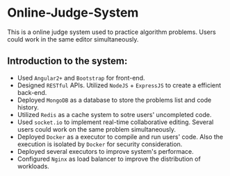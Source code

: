 # Online-Judge-System
This is a online judge system used to practice algorithm problems. Users could work in the same editor simultaneously.

## Introduction to the system:

* Used `Angular2+` and `Bootstrap` for front-end.
* Designed `RESTful` APIs. Utilized `NodeJS` + `ExpressJS` to create a efficient back-end.
* Deployed `MongoDB` as a database to store the problems list and code history.
* Utilized `Redis` as a cache system to sotre users' uncompleted code.
* Used `socket.io` to implement real-time collaborative editing. Several users could work on the same problem simultaneously.
* Deployed `Docker` as a executor to compile and run users' code. Also the execution is isolated by `Docker` for security consideration.
* Deployed several executors to improve system's performace. 
* Configured `Nginx` as load balancer to improve the distribution of workloads.
